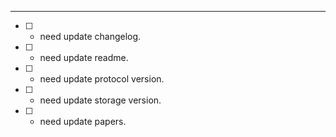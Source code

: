

---
- [ ] - need update changelog.
- [ ] - need update readme.
- [ ] - need update protocol version.
- [ ] - need update storage version.
- [ ] - need update papers.
